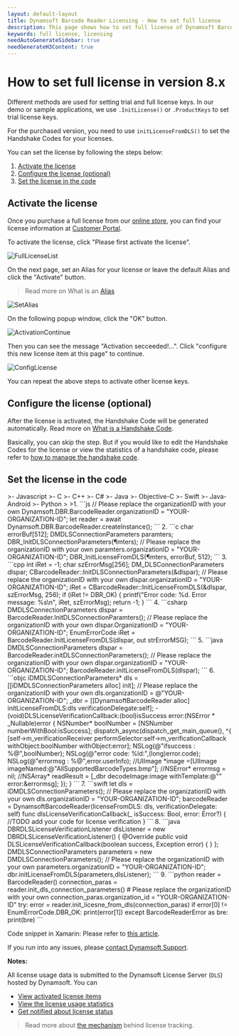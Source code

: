 ```yaml
---
layout: default-layout
title: Dynamsoft Barcode Reader Licensing - How to set full license
description: This page shows how to set full license of Dynamsoft Barcode Reader.
keywords: full license, licensing
needAutoGenerateSidebar: true
needGenerateH3Content: true
---
```


# How to set full license in version 8.x

Different methods are used for setting trial and full license keys. In our demo or sample applications, we use `.InitLicense()` or `.ProductKeys` to set trial license keys. 

For the purchased version, you need to use `initLicenseFromDLS()` to set the Handshake Codes for your licenses.

You can set the license by following the steps below:

1. [Activate the license](#activate-the-license)
2. [Configure the license (optional)](#configure-the-license-optional) 
3. [Set the license in the code](#set-the-license-in-the-code)

## Activate the license

 Once you purchase a full license from our <a href ="https://www.dynamsoft.com/store/dynamsoft-barcode-reader/" target="_blank">online store</a>, you can find your license information at <a href ="https://www.dynamsoft.com/customer/license/fullLicense" target="_blank">Customer Portal</a>. 

 To activate the license, click "Please first activate the license".

 ![FullLicenseList][1]

 On the next page, set an Alias for your license or leave the default Alias and click the "Activate" button.

 > Read more on What is an <a href ="https://www.dynamsoft.com/license-tracking/docs/about/terms.html#alias" target="_blank">Alias</a>
 
 ![SetAlias][2]
 
 On the following popup window, click the "OK" button.
 
 ![ActivationContinue][3]
 
 Then you can see the message "Activation secceeded!...". Click "configure this new license item at this page" to continue.
 
 ![ConfigLicense][4]

 You can repeat the above steps to activate other license keys.

## Configure the license (optional)

 After the license is activated, the Handshake Code will be generated automatically. Read more on <a href ="https://www.dynamsoft.com/license-tracking/docs/about/terms.html#handshake-code" target="_blank">What is a Handshake Code</a>.
 
 Basically, you can skip the step. But if you would like to edit the Handshake Codes for the license or view the statistics of a handshake code, please refer to <a href ="https://www.dynamsoft.com/license-tracking/docs/common/handshakeCodes.html" target="_blank">how to manage the handshake code</a>.

## Set the license in the code

<div class="sample-code-prefix"></div>
>- Javascript
>- C
>- C++
>- C#
>- Java
>- Objective-C
>- Swift
>- Java-Android
>- Python
>
>1. 
```js
  // Please replace the organizationID with your own
  Dynamsoft.DBR.BarcodeReader.organizationID = "YOUR-ORGANIZATION-ID";
  let reader = await Dynamsoft.DBR.BarcodeReader.createInstance();
```
2. 
```c
  char errorBuf[512];
  DMDLSConnectionParameters paramters;
  DBR_InitDLSConnectionParameters(&paramters);
  // Please replace the organizationID with your own
  paramters.organizationID = "YOUR-ORGANIZATION-ID"; 
  DBR_InitLicenseFromDLS(&paramters, errorBuf, 512);
```
3. 
```cpp
  int iRet = -1;
  char szErrorMsg[256];
  DM_DLSConnectionParameters dlspar;    
  CBarcodeReader::InitDLSConnectionParameters(&dlspar);
  // Please replace the organizationID with your own
  dlspar.organizationID = "YOUR-ORGANIZATION-ID"; 
  iRet = CBarcodeReader::InitLicenseFromDLS(&dlspar, szErrorMsg, 256);
  if (iRet != DBR_OK)
   {
       printf("Error code: %d. Error message: %s\n", iRet, szErrorMsg);
       return -1;
   }
```
4. 
```csharp
  DMDLSConnectionParameters dlspar = BarcodeReader.InitDLSConnectionParamters();           
  // Please replace the organizationID with your own
  dlspar.OrganizationID = "YOUR-ORGANIZATION-ID"; 
  EnumErrorCode iRet = BarcodeReader.InitLicenseFromDLS(dlspar, out strErrorMSG);
```
5. 
```java
  DMDLSConnectionParameters dlspar = BarcodeReader.initDLSConnectionParameters();
  // Please replace the organizationID with your own
  dlspar.organizationID = "YOUR-ORGANIZATION-ID"; 
  BarcodeReader.initLicenseFromDLS(dlspar);
```
6. 
 ```objc
  iDMDLSConnectionParameters* dls = [[iDMDLSConnectionParameters alloc] init];
  // Please replace the organizationID with your own
  dls.organizationID = @"YOUR-ORGANIZATION-ID"; 
  _dbr = [[DynamsoftBarcodeReader alloc] initLicenseFromDLS:dls verificationDelegate:self];
  - (void)DLSLicenseVerificationCallback:(bool)isSuccess error:(NSError * _Nullable)error
  {
    NSNumber* boolNumber = [NSNumber numberWithBool:isSuccess];
    dispatch_async(dispatch_get_main_queue(), ^{
    [self->m_verificationReceiver performSelector:self->m_verificationCallback withObject:boolNumber withObject:error];
        NSLog(@"ifsuccess : %@",boolNumber);
        NSLog(@"error code: %ld:",(long)error.code);
        NSLog(@"errormsg : %@",error.userInfo);
        //UIImage *image =[UIImage imageNamed:@"AllSupportedBarcodeTypes.bmp"];
        //NSError* errormsg = nil;
        //NSArray* readResult = [_dbr decodeImage:image withTemplate:@"" error:&errormsg];
    });
  }
 ```
7. 
```swift
  let dls = iDMDLSConnectionParameters();
  // Please replace the organizationID with your own
  dls.organizationID = "YOUR-ORGANIZATION-ID";
  barcodeReader = DynamsoftBarcodeReader(licenseFromDLS: dls, verificationDelegate: self)
  func dlsLicenseVerificationCallback(_ isSuccess: Bool, error: Error?)
  {
     //TODO add your code for license verification
  }
```
8. 
```java
  DBRDLSLicenseVerificationListener dlsListener = new DBRDLSLicenseVerificationListener() {
     @Override
     public void DLSLicenseVerificationCallback(boolean success, Exception error) {
     }
  };
  DMDLSConnectionParameters parameters = new DMDLSConnectionParameters();
  // Please replace the organizationID with your own
  parameters.organizationID = "YOUR-ORGANIZATION-ID"; 
  dbr.initLicenseFromDLS(parameters,dlsListener);
``` 
9. 
```python
  reader = BarcodeReader()
  connection_paras = reader.init_dls_connection_parameters()
  # Please replace the organizationID with your own
  connection_paras.organization_id = "YOUR-ORGANIZATION-ID"
  try:
    error = reader.init_licesne_from_dls(connection_paras)
    if error[0] != EnumErrorCode.DBR_OK:
        print(error[1])
  except BarcodeReaderError as bre:
    print(bre)
```
 
 Code snippet in Xamarin:
 Please refer to <a href="https://github.com/Dynamsoft/xamarin/tree/master/examples" target="_blank">this article</a>.

 If you run into any issues, please [contact Dynamsoft Support](https://www.dynamsoft.com/Company/Contact.aspx).

**Notes:**

All license usage data is submitted to the Dynamsoft License Server (`DLS`) hosted by Dynamsoft. You can

* <a href="https://www.dynamsoft.com/license-tracking/docs/common/licenseitems.html" target="_blank">View activated license items</a>
* <a href="https://www.dynamsoft.com/license-tracking/docs/common/statistics.html" target="_blank">View the license usage statistics</a>
* <a href="https://www.dynamsoft.com/license-tracking/docs/common/usagealerts.html" target="_blank">Get notified about license status</a> 

> Read more about <a href="https://www.dynamsoft.com/license-tracking/docs/common/mechanism.html" target="_blank">the mechanism</a> behind license tracking.
> 
[1]:assets\set-full-license-2\FullLicenseList.png
[2]:assets\set-full-license-2\SetAlias8.6.png
[3]:assets\set-full-license-2\ActivationContinue.png
[4]:assets\set-full-license-2\ConfigLicense8.6.png



